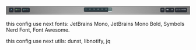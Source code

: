 ![Config-visual](config-visual/config.png)

this config use next fonts: JetBrains Mono, JetBrains Mono Bold,
Symbols Nerd Font, Font Awesome.

this config use next utils: dunst, libnotify, jq